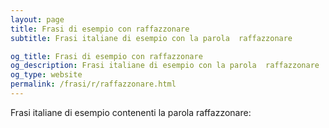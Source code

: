 ```yaml
---
layout: page
title: Frasi di esempio con raffazzonare 
subtitle: Frasi italiane di esempio con la parola  raffazzonare

og_title: Frasi di esempio con raffazzonare 
og_description: Frasi italiane di esempio con la parola  raffazzonare
og_type: website
permalink: /frasi/r/raffazzonare.html
---
```


Frasi italiane di esempio contenenti la parola raffazzonare:


